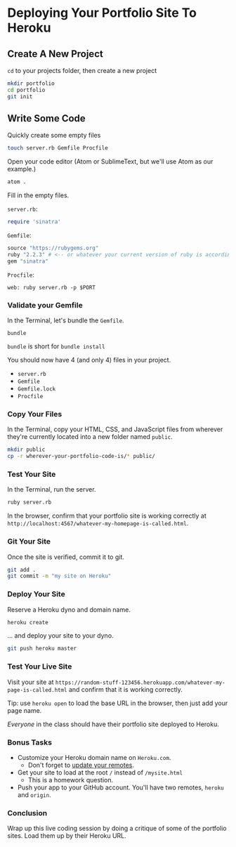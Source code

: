 # Deploying Your Portfolio Site To Heroku

## Create A New Project

`cd` to your projects folder, then create a new project

```sh
mkdir portfolio
cd portfolio
git init
```

## Write Some Code

Quickly create some empty files

```sh
touch server.rb Gemfile Procfile
```

Open your code editor (Atom or SublimeText, but we'll use Atom as our example.)
```sh
atom .
```

Fill in the empty files.

`server.rb`:
```ruby
require 'sinatra'
```

`Gemfile`:
```ruby
source "https://rubygems.org"
ruby "2.2.3" # <-- or whatever your current version of ruby is according to "ruby -v"
gem "sinatra"
````

`Procfile`:
```
web: ruby server.rb -p $PORT
```

### Validate your Gemfile

In the Terminal, let's bundle the `Gemfile`.
```
bundle
```
`bundle` is short for `bundle install`

You should now have 4 (and only 4) files in your project.
* `server.rb`
* `Gemfile`
* `Gemfile.lock`
* `Procfile`


### Copy Your Files

In the Terminal, copy your HTML, CSS, and JavaScript files from wherever they're currently located into a new folder named `public`.

```sh
mkdir public
cp -r wherever-your-portfolio-code-is/* public/
```

### Test Your Site

In the Terminal, run the server.

```sh
ruby server.rb
```

In the browser, confirm that your portfolio site is working correctly at `http://localhost:4567/whatever-my-homepage-is-called.html`.

### Git Your Site

Once the site is verified, commit it to git.

```sh
git add .
git commit -m "my site on Heroku"
```

### Deploy Your Site

Reserve a Heroku dyno and domain name.

```sh
heroku create
```

... and deploy your site to your dyno.

```sh
git push heroku master
```

### Test Your Live Site 

Visit your site at `https://random-stuff-123456.herokuapp.com/whatever-my-page-is-called.html` and confirm that it is working correctly.

Tip: use `heroku open` to load the base URL in the browser, then just add your page name.

_Everyone_ in the class should have their portfolio site deployed to Heroku.

### Bonus Tasks

* Customize your Heroku domain name on `Heroku.com`.
  * Don't forget to [update your remotes](https://devcenter.heroku.com/articles/renaming-apps#updating-git-remotes).
* Get your site to load at the root `/` instead of `/mysite.html`
  * This is a homework question.
* Push your app to your GitHub account. You'll have two remotes, `heroku` and `origin`.

### Conclusion

Wrap up this live coding session by doing a critique of some of the portfolio sites. Load them up by their Heroku URL.
